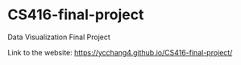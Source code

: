 # CS416-final-project
Data Visualization Final Project

Link to the website: https://ycchang4.github.io/CS416-final-project/
